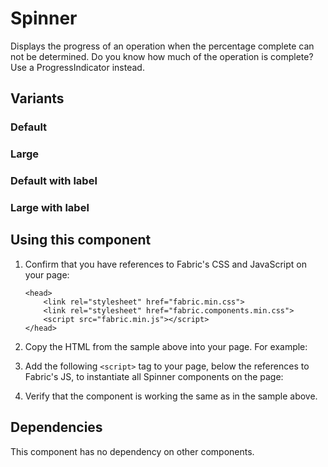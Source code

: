 # Spinner
Displays the progress of an operation when the percentage complete can not be determined. Do you know how much of the operation is complete? Use a ProgressIndicator instead.

## Variants

### Default
<!---
{{> SpinnerExample props=SpinnerExampleModel}}
--->

### Large
<!---
{{> SpinnerLargeExample props=SpinnerLargeExampleModel}}
--->

### Default with label
<!---
{{> SpinnerWithLabelExample props=SpinnerWithLabelExampleModel}}
--->

### Large with label
<!---
{{> SpinnerLargeWithLabelExample props=SpinnerLargeWithLabelExampleModel}}
--->

## Using this component
1. Confirm that you have references to Fabric's CSS and JavaScript on your page:
    ```
    <head>
        <link rel="stylesheet" href="fabric.min.css">
        <link rel="stylesheet" href="fabric.components.min.css">
        <script src="fabric.min.js"></script>
    </head>
    ```
2. Copy the HTML from the sample above into your page. For example:
<!---
<pre>
    <code>
{{renderPartialPre "Spinner" "SpinnerExample" SpinnerExampleModel false}}
    </code>
</pre>
--->
3. Add the following `<script>` tag to your page, below the references to Fabric's JS, to instantiate all Spinner components on the page:
<!---
<pre>
    <code>
{{renderPartialPre "Spinner" "SpinnerExampleJS" "" false}}
    </code>
</pre>
--->
4. Verify that the component is working the same as in the sample above.

## Dependencies
This component has no dependency on other components.

<!---
{{> SpinnerExampleJS }}
--->